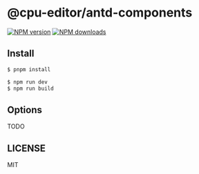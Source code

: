 # @cpu-editor/antd-components

[![NPM version](https://img.shields.io/npm/v/@cpu-editor/antd-components.svg?style=flat)](https://npmjs.org/package/@cpu-editor/antd-components)
[![NPM downloads](http://img.shields.io/npm/dm/@cpu-editor/antd-components.svg?style=flat)](https://npmjs.org/package/@cpu-editor/antd-components)

## Install

```bash
$ pnpm install
```

```bash
$ npm run dev
$ npm run build
```

## Options

TODO

## LICENSE

MIT

